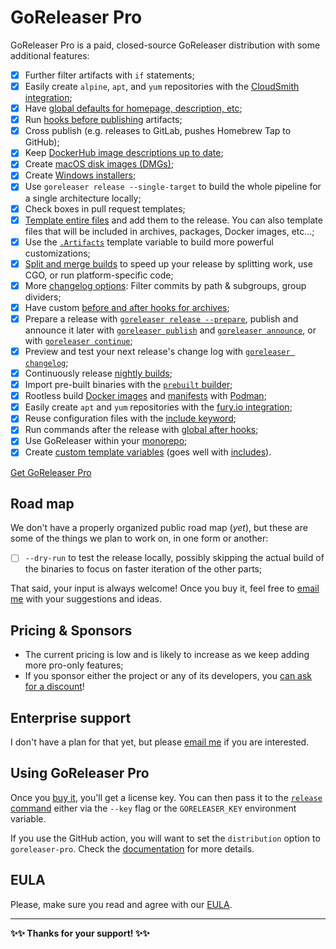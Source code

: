 # GoReleaser Pro

GoReleaser Pro is a paid, closed-source GoReleaser distribution with some
additional features:

- [x] Further filter artifacts with `if` statements;
- [x] Easily create `alpine`, `apt`, and `yum` repositories with the
      [CloudSmith integration](customization/cloudsmith.md);
- [x] Have [global defaults for homepage, description, etc](customization/metadata.md);
- [x] Run [hooks before publishing](customization/beforepublish.md) artifacts;
- [x] Cross publish (e.g. releases to GitLab, pushes Homebrew Tap to GitHub);
- [x] Keep [DockerHub image descriptions up to date](customization/dockerhub.md);
- [x] Create [macOS disk images (DMGs)](customization/dmg.md);
- [x] Create [Windows installers](customization/msi.md);
- [x] Use `goreleaser release --single-target` to build the whole pipeline for a
      single architecture locally;
- [x] Check boxes in pull request templates;
- [x] [Template entire files](customization/templatefiles.md) and add them to the
      release. You can also template files that will be included in archives,
      packages, Docker images, etc...;
- [x] Use the [`.Artifacts`](customization/templates.md/#artifacts) template
      variable to build more powerful customizations;
- [x] [Split and merge builds](customization/partial.md) to speed up your release
      by splitting work, use CGO, or run platform-specific code;
- [x] More [changelog options](customization/changelog.md): Filter commits by path
      & subgroups, group dividers;
- [x] Have custom [before and after hooks for archives](customization/archive.md);
- [x] Prepare a release with
      [`goreleaser release --prepare`](cmd/goreleaser_release.md), publish and
      announce it later with
      [`goreleaser publish`](cmd/goreleaser_publish.md) and
      [`goreleaser announce`](cmd/goreleaser_announce.md), or with
      [`goreleaser continue`](cmd/goreleaser_continue.md);
- [x] Preview and test your next release's change log with
      [`goreleaser changelog`](cmd/goreleaser_changelog.md);
- [x] Continuously release [nightly builds](customization/nightlies.md);
- [x] Import pre-built binaries with the
      [`prebuilt` builder](customization/builds.md#import-pre-built-binaries);
- [x] Rootless build [Docker images](customization/docker.md#using-podman) and
      [manifests](customization/docker_manifest.md#using-podman) with
      [Podman](https://podman.io);
- [x] Easily create `apt` and `yum` repositories with the
      [fury.io integration](customization/fury.md);
- [x] Reuse configuration files with the
      [include keyword](customization/includes.md);
- [x] Run commands after the release with
      [global after hooks](customization/hooks.md);
- [x] Use GoReleaser within your [monorepo](customization/monorepo.md);
- [x] Create
      [custom template variables](customization/templates.md#custom-variables)
      (goes well with [includes](customization/includes.md)).

<script src="https://gumroad.com/js/gumroad.js"></script>

<a class="gumroad-button" href="https://gumroad.com/l/CadfZ" target="_blank">Get GoReleaser Pro</a>

## Road map

We don't have a properly organized public road map (_yet_), but these are some
of the things we plan to work on, in one form or another:

- [ ] `--dry-run` to test the release locally, possibly skipping the actual
      build of the binaries to focus on faster iteration of the other parts;

That said, your input is always welcome!
Once you buy it, feel free to
[email me](mailto:carlos@becker.software?subject=GoReleaser%20Feature%20Suggestion)
with your suggestions and ideas.

## Pricing & Sponsors

- The current pricing is low and is likely to increase as we keep adding more
  pro-only features;
- If you sponsor either the project or any of its developers, you [can ask for a
  discount](mailto:carlos@becker.software?subject=GoReleaser%20Coupon%20Request)!

## Enterprise support

I don't have a plan for that yet, but please [email
me](mailto:carlos@becker.software?subject=GoReleaser%20Enterprise%20Support) if
you are interested.

## Using GoReleaser Pro

Once you [buy it](https://gum.co/goreleaser), you'll get a license key. You can
then pass it to the [`release` command](cmd/goreleaser_release.md) either via the
`--key` flag or the `GORELEASER_KEY` environment variable.

If you use the GitHub action, you will want to set the `distribution` option to
`goreleaser-pro`. Check the [documentation](ci/actions.md) for more details.

## EULA

Please, make sure you read and agree with our [EULA](eula.md).

---

**✨✨ Thanks for your support! ✨✨**
